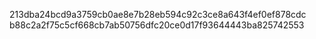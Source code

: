 213dba24bcd9a3759cb0ae8e7b28eb594c92c3ce8a643f4ef0ef878cdc
b88c2a2f75c5cf668cb7ab50756dfc20ce0d17f93644443ba825742553
